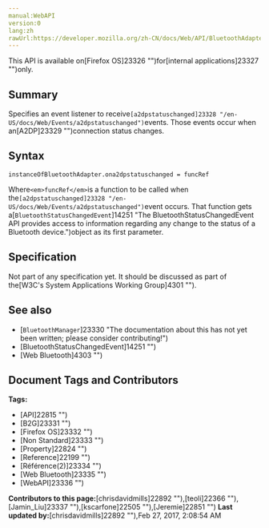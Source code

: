 ```yaml
---
manual:WebAPI
version:0
lang:zh
rawUrl:https://developer.mozilla.org/zh-CN/docs/Web/API/BluetoothAdapter/ona2dpstatuschanged
---
```






This API is available on[Firefox OS]23326 "")for[internal applications]23327 "")only.



## Summary<a name="Summary"></a>


Specifies an event listener to receive`[a2dpstatuschanged]23328 "/en-US/docs/Web/Events/a2dpstatuschanged")`events. Those events occur when an[<abbr>A2DP</abbr>]23329 "")connection status changes.


## Syntax<a name="Syntax"></a>

```
instanceOfBluetoothAdapter.ona2dpstatuschanged = funcRef
```


Where`<em>funcRef</em>`is a function to be called when the`[a2dpstatuschanged]23328 "/en-US/docs/Web/Events/a2dpstatuschanged")`event occurs. That function gets a[`BluetoothStatusChangedEvent`]14251 "The BluetoothStatusChangedEvent API provides access to information regarding any change to the status of a Bluetooth device.")object as its first parameter.


## Specification<a name="Specification"></a>


Not part of any specification yet. It should be discussed as part of the[W3C&#39;s System Applications Working Group]4301 "").


## See also<a name="See_also"></a>

* [`BluetoothManager`]23330 "The documentation about this has not yet been written; please consider contributing!")
* [BluetoothStatusChangedEvent]14251 "")
* [Web Bluetooth]4303 "")



## Document Tags and Contributors
**Tags:**
* [API]22815 "")
* [B2G]23331 "")
* [Firefox OS]23332 "")
* [Non Standard]23333 "")
* [Property]22824 "")
* [Reference]22199 "")
* [Référence(2)]23334 "")
* [Web Bluetooth]23335 "")
* [WebAPI]23336 "")

**Contributors to this page:**[chrisdavidmills]22892 ""),[teoli]22366 ""),[Jamin_Liu]23337 ""),[kscarfone]22505 ""),[Jeremie]22851 "")
**Last updated by:**[chrisdavidmills]22892 ""),<time>Feb 27, 2017, 2:08:54 AM</time>


